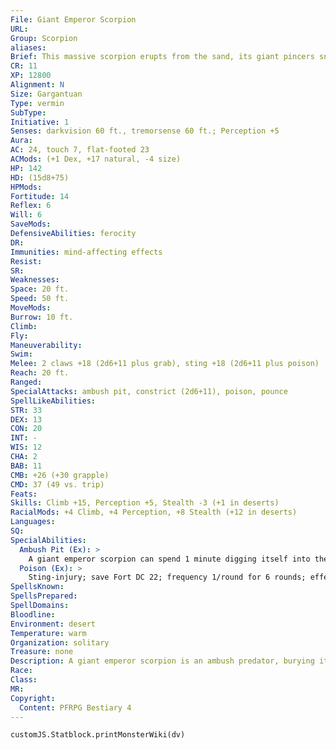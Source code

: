 ```yaml
---
File: Giant Emperor Scorpion
URL: 
Group: Scorpion
aliases: 
Brief: This massive scorpion erupts from the sand, its giant pincers snapping and its tail stinger swaying threateningly.
CR: 11
XP: 12800
Alignment: N
Size: Gargantuan
Type: vermin
SubType: 
Initiative: 1
Senses: darkvision 60 ft., tremorsense 60 ft.; Perception +5
Aura: 
AC: 24, touch 7, flat-footed 23
ACMods: (+1 Dex, +17 natural, -4 size)
HP: 142
HD: (15d8+75)
HPMods: 
Fortitude: 14
Reflex: 6
Will: 6
SaveMods: 
DefensiveAbilities: ferocity
DR: 
Immunities: mind-affecting effects
Resist: 
SR: 
Weaknesses: 
Space: 20 ft.
Speed: 50 ft.
MoveMods: 
Burrow: 10 ft.
Climb: 
Fly: 
Maneuverability: 
Swim: 
Melee: 2 claws +18 (2d6+11 plus grab), sting +18 (2d6+11 plus poison)
Reach: 20 ft.
Ranged: 
SpecialAttacks: ambush pit, constrict (2d6+11), poison, pounce
SpellLikeAbilities: 
STR: 33
DEX: 13
CON: 20
INT: -
WIS: 12
CHA: 2
BAB: 11
CMB: +26 (+30 grapple)
CMD: 37 (49 vs. trip)
Feats: 
Skills: Climb +15, Perception +5, Stealth -3 (+1 in deserts)
RacialMods: +4 Climb, +4 Perception, +8 Stealth (+12 in deserts)
Languages: 
SQ: 
SpecialAbilities:
  Ambush Pit (Ex): >
    A giant emperor scorpion can spend 1 minute digging itself into the soil or other ground debris. It then waits for its tremorsense to detect prey. When a creature comes within range, it can erupt from the ground as a free action as part of a charge, allowing it to use its pounce ability. When dug in, the scorpion has improved cover granting it a +10 bonus on Stealth checks.
  Poison (Ex): >
    Sting-injury; save Fort DC 22; frequency 1/round for 6 rounds; effect 1d4 Str and 1d4 Dex; cure 1 save. The save DC is Constitution-based.
SpellsKnown: 
SpellsPrepared: 
SpellDomains: 
Bloodline: 
Environment: desert
Temperature: warm
Organization: solitary
Treasure: none
Description: A giant emperor scorpion is an ambush predator, burying itself in soil or sand until prey approaches.
Race: 
Class: 
MR: 
Copyright:
  Content: PFRPG Bestiary 4
---
```

```dataviewjs
customJS.Statblock.printMonsterWiki(dv)
```
